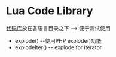 # Lua Code Library

[代码库](./Luahelpers.lua)放在各语言目录之下 --> 便于测试使用

- explode() --使用PHP explode()功能
- explodeIter() -- explode for iterator
